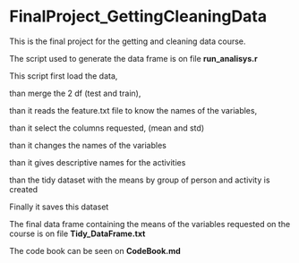 # FinalProject_GettingCleaningData

This is the final project for the getting and cleaning data course.


The script used to generate the data frame is on file **run_analisys.r**

This script first load the data,

than merge the 2 df (test and train),

than it reads the feature.txt file to know the names of the variables,

than it select the columns requested, (mean and std)

than it changes the names of the variables

than it gives descriptive names for the activities

than the tidy dataset with the means by group of person and activity  is created

Finally it saves this dataset

The final data frame containing the means of the variables requested on the course is on file **Tidy_DataFrame.txt**

The code book can be seen on **CodeBook.md**
